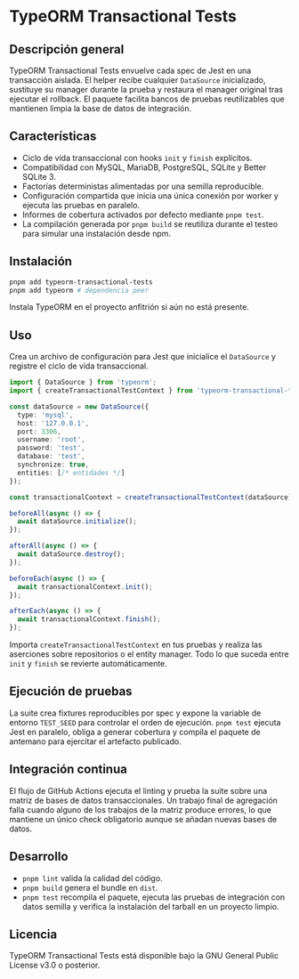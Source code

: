 # TypeORM Transactional Tests

## Descripción general

TypeORM Transactional Tests envuelve cada spec de Jest en una transacción aislada. El helper recibe cualquier `DataSource` inicializado, sustituye su manager durante la prueba y restaura el manager original tras ejecutar el rollback. El paquete facilita bancos de pruebas reutilizables que mantienen limpia la base de datos de integración.

## Características

- Ciclo de vida transaccional con hooks `init` y `finish` explícitos.
- Compatibilidad con MySQL, MariaDB, PostgreSQL, SQLite y Better SQLite 3.
- Factorías deterministas alimentadas por una semilla reproducible.
- Configuración compartida que inicia una única conexión por worker y ejecuta las pruebas en paralelo.
- Informes de cobertura activados por defecto mediante `pnpm test`.
- La compilación generada por `pnpm build` se reutiliza durante el testeo para simular una instalación desde npm.

## Instalación

```bash
pnpm add typeorm-transactional-tests
pnpm add typeorm # dependencia peer
```

Instala TypeORM en el proyecto anfitrión si aún no está presente.

## Uso

Crea un archivo de configuración para Jest que inicialice el `DataSource` y registre el ciclo de vida transaccional.

```typescript
import { DataSource } from 'typeorm';
import { createTransactionalTestContext } from 'typeorm-transactional-tests';

const dataSource = new DataSource({
  type: 'mysql',
  host: '127.0.0.1',
  port: 3306,
  username: 'root',
  password: 'test',
  database: 'test',
  synchronize: true,
  entities: [/* entidades */]
});

const transactionalContext = createTransactionalTestContext(dataSource);

beforeAll(async () => {
  await dataSource.initialize();
});

afterAll(async () => {
  await dataSource.destroy();
});

beforeEach(async () => {
  await transactionalContext.init();
});

afterEach(async () => {
  await transactionalContext.finish();
});
```

Importa `createTransactionalTestContext` en tus pruebas y realiza las aserciones sobre repositorios o el entity manager. Todo lo que suceda entre `init` y `finish` se revierte automáticamente.

## Ejecución de pruebas

La suite crea fixtures reproducibles por spec y expone la variable de entorno `TEST_SEED` para controlar el orden de ejecución. `pnpm test` ejecuta Jest en paralelo, obliga a generar cobertura y compila el paquete de antemano para ejercitar el artefacto publicado.

## Integración continua

El flujo de GitHub Actions ejecuta el linting y prueba la suite sobre una matriz de bases de datos transaccionales. Un trabajo final de agregación falla cuando alguno de los trabajos de la matriz produce errores, lo que mantiene un único check obligatorio aunque se añadan nuevas bases de datos.

## Desarrollo

- `pnpm lint` valida la calidad del código.
- `pnpm build` genera el bundle en `dist`.
- `pnpm test` recompila el paquete, ejecuta las pruebas de integración con datos semilla y verifica la instalación del tarball en un proyecto limpio.

## Licencia

TypeORM Transactional Tests está disponible bajo la GNU General Public License v3.0 o posterior.
